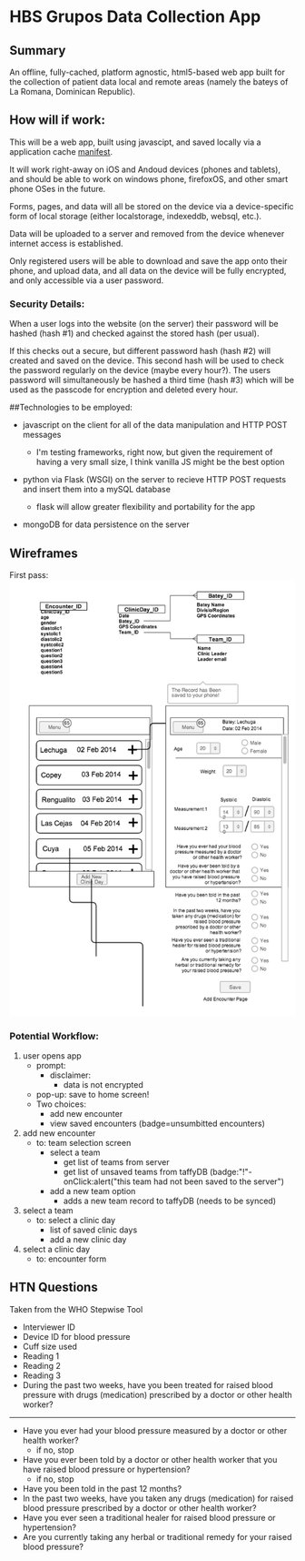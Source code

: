 # HBS Grupos Data Collection App

## Summary

An offline, fully-cached, platform agnostic, html5-based web app built for the collection of patient data local and remote areas (namely the bateys of La Romana, Dominican Republic).

## How will if work:

This will be a web app, built using javascipt, and saved locally via a application cache [manifest](https://developer.mozilla.org/en-US/docs/Web/HTML/Using_the_application_cache).

It will work right-away on iOS and Andoud devices (phones and tablets), and should be able to work on windows phone, firefoxOS, and other smart phone OSes in the future.

Forms, pages, and data will all be stored on the device via a device-specific form of local storage (either localstorage, indexeddb, websql, etc.).

Data will be uploaded to a server and removed from the device whenever internet access is established.

Only registered users will be able to download and save the app onto their phone, and upload data, and all data on the device will be fully encrypted, and only accessible via a user password. 

### Security Details:

When a user logs into the website (on the server) their password will be hashed (hash #1) and checked against the stored hash (per usual).

If this checks out a secure, but different password hash (hash #2) will created and saved on the device. This second hash will be used to check the password regularly on the device (maybe every hour?). The users password will simultaneously be hashed a third time (hash #3) which will be used as the passcode for encryption and deleted every hour. 

##Technologies to be employed:

- javascript on the client for all of the data manipulation and HTTP POST messages
	- I'm testing frameworks, right now, but given the requirement of having a very small size, I think vanilla JS might be the best option

- python via Flask (WSGI) on the server to recieve HTTP POST requests and insert them into a mySQL database
	- flask will allow greater flexibility and portability for the app
	
- mongoDB for data persistence on the server

## Wireframes

First pass:
![wireframe](htn_app_wireframe.png)

### Potential Workflow:
1. user opens app
	- prompt:
		- disclaimer:
			- data is not encrypted
	- pop-up: save to home screen!
	- Two choices:
		- add new encounter
		- view saved encounters (badge=unsumbitted encounters)
1. add new encounter
	- to: team selection screen
		- select a team
			- get list of teams from server 
			- get list of unsaved teams from taffyDB (badge:"!"- onClick:alert("this team had not been saved to the server")
		- add a new team option
			- adds a new team record to taffyDB (needs to be synced)
1. select a team
	- to: select a clinic day
		- list of saved clinic days
		- add a new clinic day
1. select a clinic day
	- to: encounter form	
	
## HTN Questions

Taken from the WHO Stepwise Tool

- Interviewer ID
- Device ID for blood pressure
- Cuff size used
- Reading 1
- Reading 2
- Reading 3
- During the past two weeks, have you been treated for raised blood pressure with drugs (medication) prescribed by a doctor or other health worker?

---

- Have you ever had your blood pressure measured by a doctor or other health worker?
	- if no, stop
- Have you ever been told by a doctor or other health worker that you have raised blood pressure or hypertension?
	- if no, stop
- Have you been told in the past 12 months?
- In the past two weeks, have you taken any drugs (medication) for raised blood pressure prescribed by a doctor or other health worker?
- Have you ever seen a traditional healer for raised blood pressure or hypertension?
- Are you currently taking any herbal or traditional remedy for your raised blood pressure?



